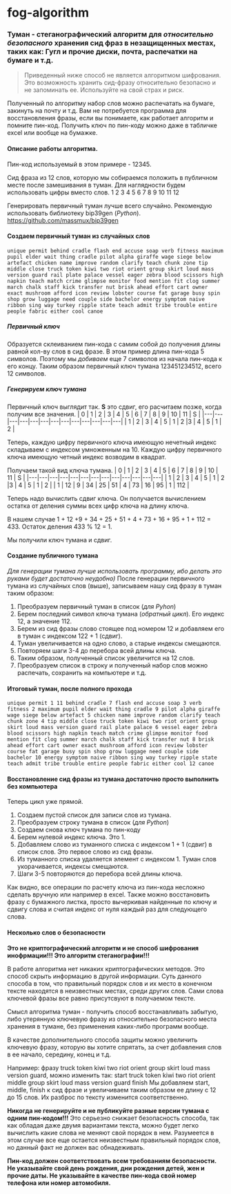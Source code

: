 # fog-algorithm

### Туман - стеганографический алгоритм для _относительно безопасного_ хранения сид фраз в незащищенных местах, таких как: Гугл и прочие диски, почта, распечатки на бумаге и т.д.

> Приведенный ниже способ не является алгоритмом шифрования. Это возможность хранить сид-фразу относительно безопасно и не запоминать ее. Используйте на свой страх и риск.

Полученный по алгоритму набор слов можно распечатать на бумаге, закинуть на почту и т.д. 
Вам не потребуется программа для восстановления фразы, если вы понимаете, как работает алгоритм и помните пин-код.
Получить ключ по пин-коду можно даже в табличке excel или вообще на бумажке.


#### Описание работы алгоритма.

Пин-код используемый в этом примере - 12345.

Сид фраза из 12 слов, которую мы собираемся положить в публичном месте после замешивания в туман.
Для наглядности будем использовать цифры вместо слов.
1 2 3 4 5 6 7 8 9 10 11 12

Генерировать первичный туман лучше всего случайно.
Рекомендую использовать библиотеку bip39gen (_Python_).
<https://github.com/massmux/bip39gen>

#### Создаем первичный туман из случайных слов
`
unique permit behind cradle flash end accuse soap verb fitness maximum pupil elder wait thing cradle pilot alpha giraffe wage siege below artefact chicken name improve random clarify teach chunk zone tip middle close truck token kiwi two riot orient group skirt loud mass version guard rail plate palace vessel eager zebra blood scissors high napkin teach match crime glimpse monitor food mention fit clog summer march chalk staff kick transfer nut brisk ahead effort cart owner exact mushroom afford icon review lobster course fat garage busy spin shop grow luggage need couple side bachelor energy symptom naive ribbon sing way turkey ripple state teach admit tribe trouble entire people fabric either cool canoe
`

##### Первичный ключ
Образуется склеиванием пин-кода с самим собой до получения длины равной кол-ву слов в сид фразе.
В этом пример длина пин-кода 5 символов. Поэтому мы _добиваем_ еще 7 символов из начала пин-кода к его концу.
Таким образом первичный ключ тумана 123451234512, всего 12 символов.

##### Генерируем ключ тумана

Первичный ключ выглядит так. __S__ это сдвиг, его расчитаем позже, когда получим все значения.
| 0  | 1  |  2 | 3  | 4  |  5 | 6  | 7  | 8  | 9  | 10 | 11 | S |
|---|---|---|---|---|---|---|---|---|---|---|---|---|
|  1 | 2  | 3  | 4  | 5  | 1  | 2  |3  | 4  | 5  | 1  | 2 | 

Теперь, каждую цифру первичного ключа имеющую нечетный индекс складываем с индексом умноженным на 10.
Каждую цифру первичного ключа имеющую четный индекс возводим в квадрат.

Получаем такой вид ключа тумана.
| 0  | 1  |  2 | 3  | 4  |  5 | 6  | 7  | 8  | 9  | 10 | 11 | S |
|---|---|---|---|---|---|---|---|---|---|---|---|---|
|  1 | 2  | 3  | 4  | 5  | 1  | 2  |3  | 4  | 5  | 1  | 2 | 
|  1 | 12  | 9  | 34  | 25  | 51  | 4  | 73  | 16  | 95  | 1  | 112 | 

Теперь надо вычислить сдвиг ключа. Он получается вычислением остатка от деления суммы всех цифр ключа на длину ключа.

В нашем случае 1 + 12 +9 + 34 + 25 + 51 + 4 + 73 + 16 + 95 + 1 + 112 = 433. Остаток деления 433 % 12 = 1.

Мы получили ключ тумана и сдвиг.

#### Создание публичного тумана
_Для генерации тумана лучше использовать программу, ибо делать это руками будет достаточно неудобно)_
После генерации первичного тумана из случайных слов (выше), записываем нашу сид фразу в туман таким образом:
1. Преобразуем первичный туман в список (_для Pyhon_)
2. Берем последний символ ключа тумана (_обратный цикл_). Его индекс 12, а значение 112.
3. Берем из сид фразы слово стоящее под номером 12 и добавляем его в туман с индексом 122 + 1 (сдвиг).
4. Туман увеличивается на одно слово, а старые индексы смещаются.
5. Повторяем шаги 3-4 до перебора всей длины ключа.
6. Таким образом, полученный список увеличится на 12 слов.
7. Преобразуем список в строку и полученный набор слов можно распечать, сохранить на компьютере и т.д.



#### Итоговый туман, после полного прохода
`
unique permit 1 11 behind cradle 7 flash end accuse soap 3 verb fitness 2 maximum pupil elder wait thing cradle 9 pilot alpha giraffe wage siege below artefact 5 chicken name improve random clarify teach chunk zone 4 tip middle close truck token kiwi two riot orient group skirt loud mass version guard rail plate palace 6 vessel eager zebra blood scissors high napkin teach match crime glimpse monitor food mention fit clog summer march chalk staff kick transfer nut 8 brisk ahead effort cart owner exact mushroom afford icon review lobster course fat garage busy spin shop grow luggage need couple side bachelor 10 energy symptom naive ribbon sing way turkey ripple state teach admit tribe trouble entire people fabric either cool 12 canoe
`

#### Восстановление сид фразы из тумана достаточно просто выполнить без компьютера
Теперь цикл уже прямой.
1. Создаем пустой список для записи слов из тумана.
2. Преобразуем строку тумана в список (_для Python_)
3. Создаем снова ключ тумана по пин-коду
4. Берем нулевой индекс ключа. Это 1.
5. Добавляем слово из туманного списка с индексом 1 + 1 (сдвиг) в список слов. Это первое слово из сид фразы.
6. Из туманного списка удаляется элемент с индексом 1. Туман слов укорачивается, индексы смещаются.
7. Шаги 3-5 повторяются до перебора всей длины ключа.

Как видно, все операции по расчету ключа из пин-кода несложно сделать вручную или например в excel.
Также можно восстановить фразу с бумажного листка, просто вычеркивая найденные по ключу и сдвигу слова и считая индекс от нуля каждый раз для следующего слова.

#### Несколько слов о безопасности

__Это не криптографический алгоритм и не способ шифрования инофрмации!!! Это алгоритм стеганографии!!!__

В работе алгоритма нет никаких криптографических методов. Это способ скрыть информацию в другой информации. Суть данного способа в том, что правильный порядок слов и их место в конечном тексте
находятся в неизвестных местах, среди других слов. Сами слова ключевой фразы все равно присутсвуют в получаемом тексте.

Смысл алгоритма туман - получить способ восстанавливать забытую, либо утерянную ключевую фразу из относительно безопасного места хранения в тумане, без применения каких-либо программ вообще.

В качестве дополнительного способа защиты можно увеличить ключевую фразу, которую вы хотите спрятать, за счет добавления слов в ее начало, середину, конец и т.д.

Например:
фразу truck token kiwi two riot orient group skirt loud mass version guard, можно изменить так:
start truck token kiwi two riot orient middle group skirt loud mass version guard finish
Мы добавляем start, middle, finish к сид фразе и увеличиваем таким образом  ее длину с 12 до 15 слов. Их разброс по тексту изменится соответственно.

__Никогда не генерируйте и не публикуйте разные версии тумана с одним пин-кодом!!!__
Это серьезно снижает безопасность способа, так как обладая даже двумя вариантами текста, можно будет легко вычислить какие слова не меняют свой порядок в нем.
Разумеется в этом случае все еще остается неизвестным правильный порядок слов, но данный факт не должен вас обнадеживать.

__Пин-код должен соответствовать всем требованиям безопасности. Не указывайте свой день рождения, дни рождения детей, жен и прочие даты. 
Не указывайте в качестве пин-кода свой номер телефона или номер автомобиля.__


